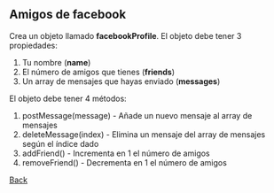 ## Amigos de facebook

Crea un objeto llamado **facebookProfile**. El objeto debe tener 3 propiedades:
1. Tu nombre (**name**)
2. El número de amigos que tienes (**friends**)
3. Un array de mensajes que hayas enviado (**messages**)

El objeto debe tener 4 métodos:

1. postMessage(message) - Añade un nuevo mensaje al array de mensajes
2. deleteMessage(index) - Elimina un mensaje del array de mensajes según el índice dado
3. addFriend() - Incrementa en 1 el número de amigos
4. removeFriend() - Decrementa en 1 el número de amigos

[Back](../../readme.md)